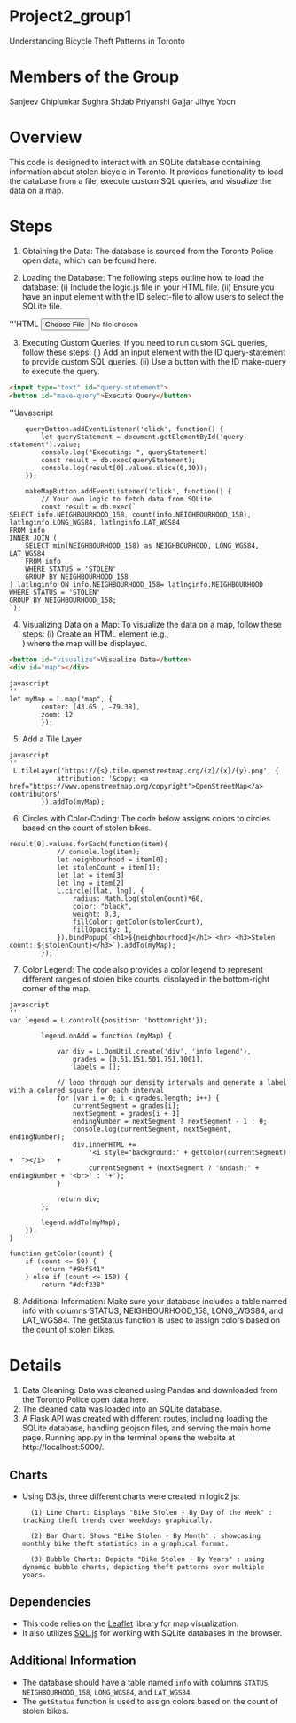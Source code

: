 # Project2_group1
Understanding Bicycle Theft Patterns in Toronto

# Members of the Group 
Sanjeev Chiplunkar
Sughra Shdab
Priyanshi Gajjar
Jihye Yoon

# Overview
This code is designed to interact with an SQLite database containing information about stolen bicycle in Toronto. It provides functionality to load the database from a file, execute custom SQL queries, and visualize the data on a map.

# Steps

1. Obtaining the Data: The database is sourced from the Toronto Police open data, which can be found here.

2. Loading the Database: The following steps outline how to load the database:
        (i) Include the logic.js file in your HTML file.
        (ii) Ensure you have an input element with the ID select-file to allow users to select the SQLite file.

'''HTML
    <input type="file" id="select-file">


3. Executing Custom Queries: If you need to run custom SQL queries, follow these steps:
    (i) Add an input element with the ID query-statement to provide custom SQL queries.
    (ii) Use a button with the ID make-query to execute the query.

```html
<input type="text" id="query-statement">
<button id="make-query">Execute Query</button>
```

'''Javascript

``` let queryButton = document.getElementById('make-query');
    queryButton.addEventListener('click', function() {
        let queryStatement = document.getElementById('query-statement').value;
        console.log("Executing: ", queryStatement)
        const result = db.exec(queryStatement);
        console.log(result[0].values.slice(0,10));
    });

```
```let makeMapButton = document.getElementById('visualize');
    makeMapButton.addEventListener('click', function() {
        // Your own logic to fetch data from SQLite
        const result = db.exec(`
SELECT info.NEIGHBOURHOOD_158, count(info.NEIGHBOURHOOD_158), latlnginfo.LONG_WGS84, latlnginfo.LAT_WGS84
FROM info
INNER JOIN (
    SELECT min(NEIGHBOURHOOD_158) as NEIGHBOURHOOD, LONG_WGS84, LAT_WGS84
    FROM info
    WHERE STATUS = 'STOLEN'
    GROUP BY NEIGHBOURHOOD_158
) latlnginfo ON info.NEIGHBOURHOOD_158= latlnginfo.NEIGHBOURHOOD
WHERE STATUS = 'STOLEN'
GROUP BY NEIGHBOURHOOD_158;
`);
```

4.  Visualizing Data on a Map: To visualize the data on a map, follow these steps:
        (i) Create an HTML element (e.g., <div id="map"></div>) where the map will be displayed.

```html
<button id="visualize">Visualize Data</button>
<div id="map"></div>
```
```
javascript
''
let myMap = L.map("map", {
        center: [43.65 , -79.38],
        zoom: 12
        });
```


5. Add a Tile Layer

```
javascript
''
 L.tileLayer('https://{s}.tile.openstreetmap.org/{z}/{x}/{y}.png', {
            attribution: '&copy; <a href="https://www.openstreetmap.org/copyright">OpenStreetMap</a> contributors'
        }).addTo(myMap);
```
6. Circles with Color-Coding: The code below assigns colors to circles based on the count of stolen bikes.

```
result[0].values.forEach(function(item){
            // console.log(item);
            let neighbourhood = item[0];
            let stolenCount = item[1];
            let lat = item[3]
            let lng = item[2]
            L.circle([lat, lng], {
                radius: Math.log(stolenCount)*60,
                color: "black",
                weight: 0.3,
                fillColor: getColor(stolenCount),
                fillOpacity: 1,
            }).bindPopup(`<h1>${neighbourhood}</h1> <hr> <h3>Stolen count: ${stolenCount}</h3>`).addTo(myMap);
        });
```

7. Color Legend: The code also provides a color legend to represent different ranges of stolen bike counts, displayed in the bottom-right corner of the map.
```
javascript
'''
var legend = L.control({position: 'bottomright'});

        legend.onAdd = function (myMap) {

            var div = L.DomUtil.create('div', 'info legend'),
                grades = [0,51,151,501,751,1001],
                labels = [];

            // loop through our density intervals and generate a label with a colored square for each interval
            for (var i = 0; i < grades.length; i++) {
                currentSegment = grades[i];
                nextSegment = grades[i + 1]
                endingNumber = nextSegment ? nextSegment - 1 : 0;
                console.log(currentSegment, nextSegment, endingNumber);
                div.innerHTML +=
                    '<i style="background:' + getColor(currentSegment) + '"></i> ' +
                    currentSegment + (nextSegment ? '&ndash;' + endingNumber + '<br>' : '+');
            }

            return div;
        };

        legend.addTo(myMap);
    });
}

function getColor(count) {
    if (count <= 50) {
        return "#9bf541"
    } else if (count <= 150) {
        return "#dcf238"
```

8. Additional Information: Make sure your database includes a table named info with columns STATUS, NEIGHBOURHOOD_158, LONG_WGS84, and LAT_WGS84. The getStatus function is used to assign colors based on the count of stolen bikes.

# Details 

1. Data Cleaning: Data was cleaned using Pandas and downloaded from the Toronto Police open data here.
2. The cleaned data was loaded into an SQLite database.
3. A Flask API was created with different routes, including loading the SQLite database, handling geojson files, and serving the main home page. Running app.py in the terminal opens the website at http://localhost:5000/.

## Charts 

- Using D3.js, three different charts were created in logic2.js:
       
        (1) Line Chart: Displays "Bike Stolen - By Day of the Week" : tracking theft trends over weekdays graphically.
       
        (2) Bar Chart: Shows "Bike Stolen - By Month" : showcasing monthly bike theft statistics in a graphical format.
       
        (3) Bubble Charts: Depicts "Bike Stolen - By Years" : using dynamic bubble charts, depicting theft patterns over multiple years.

## Dependencies

- This code relies on the [Leaflet](https://leafletjs.com/) library for map visualization.
- It also utilizes [SQL.js](https://github.com/sql-js/sql.js) for working with SQLite databases in the browser.

## Additional Information

- The database should have a table named `info` with columns `STATUS`, `NEIGHBOURHOOD_158`, `LONG_WGS84`, and `LAT_WGS84`.
- The `getStatus` function is used to assign colors based on the count of stolen bikes.

